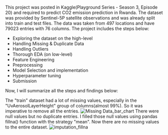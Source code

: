 This project was posted in Kaggle(Playground Series - Season 3, Episode 20) and required to predict CO2 emission prediction in Rwanda. The dataset was provided by Sentinel-5P satellite observations and was already split into train and test files. The data was taken from 497 locations and have 79023 entries with 76 columns. The project includes the steps below:
- Exploring the dataset on the high-level
- Handling Missing & Duplicate Data
- Handling Outliers
- Thorough EDA (on low-level)
- Feature Engineering
- Preprocessing
- Model Selection and implementation
- Hyperparameter tuning
- Submission

Now, I will summarize all the steps and findings below:

The "train" dataset had a lot of missing values, especially in the "UvAerosolLayerHeight" group of columns(almost 99%). So it was imperative to remove all the entries.
![Missing Data_bar_chart](https://github.com/Saadat-Antor/CO2_emission_prediction_in_Rowanda/assets/76962594/eb864ce9-6380-47b8-b1be-b67d72c60398)
There were null values but no duplicate entries. I filled those null values using pandas fillna() function with the strategy "mean". Now there are no missing values to the entire dataset.
![imputation_fillna](https://github.com/Saadat-Antor/CO2_emission_prediction_in_Rowanda/assets/76962594/af8f5ef7-9d4c-4fdb-a07f-c0b682647b81)

